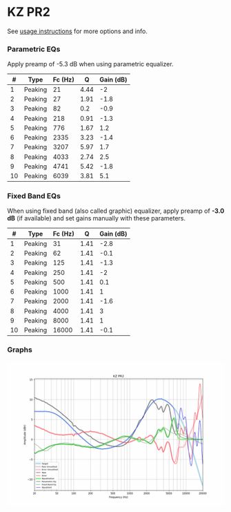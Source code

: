 # KZ PR2
See [usage instructions](https://github.com/jaakkopasanen/AutoEq#usage) for more options and info.

### Parametric EQs
Apply preamp of -5.3 dB when using parametric equalizer.

|   # | Type    |   Fc (Hz) |    Q |   Gain (dB) |
|-----|---------|-----------|------|-------------|
|   1 | Peaking |        21 | 4.44 |        -2   |
|   2 | Peaking |        27 | 1.91 |        -1.8 |
|   3 | Peaking |        82 | 0.2  |        -0.9 |
|   4 | Peaking |       218 | 0.91 |        -1.3 |
|   5 | Peaking |       776 | 1.67 |         1.2 |
|   6 | Peaking |      2335 | 3.23 |        -1.4 |
|   7 | Peaking |      3207 | 5.97 |         1.7 |
|   8 | Peaking |      4033 | 2.74 |         2.5 |
|   9 | Peaking |      4741 | 5.42 |        -1.8 |
|  10 | Peaking |      6039 | 3.81 |         5.1 |

### Fixed Band EQs
When using fixed band (also called graphic) equalizer, apply preamp of **-3.0 dB** (if available) and set gains manually with these parameters.

|   # | Type    |   Fc (Hz) |    Q |   Gain (dB) |
|-----|---------|-----------|------|-------------|
|   1 | Peaking |        31 | 1.41 |        -2.8 |
|   2 | Peaking |        62 | 1.41 |        -0.1 |
|   3 | Peaking |       125 | 1.41 |        -1.3 |
|   4 | Peaking |       250 | 1.41 |        -2   |
|   5 | Peaking |       500 | 1.41 |         0.1 |
|   6 | Peaking |      1000 | 1.41 |         1   |
|   7 | Peaking |      2000 | 1.41 |        -1.6 |
|   8 | Peaking |      4000 | 1.41 |         3   |
|   9 | Peaking |      8000 | 1.41 |         1   |
|  10 | Peaking |     16000 | 1.41 |        -0.1 |

### Graphs
![](./KZ%20PR2.png)
